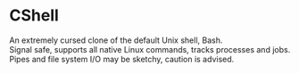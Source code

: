 # CShell
An extremely cursed clone of the default Unix shell, Bash.  
Signal safe, supports all native Linux commands, tracks processes and jobs.  
Pipes and file system I/O may be sketchy, caution is advised.  
